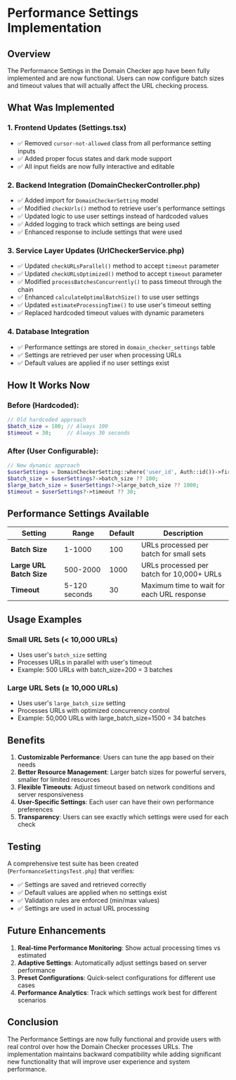 # Performance Settings Implementation

## Overview
The Performance Settings in the Domain Checker app have been fully implemented and are now functional. Users can now configure batch sizes and timeout values that will actually affect the URL checking process.

## What Was Implemented

### 1. Frontend Updates (Settings.tsx)
- ✅ Removed `cursor-not-allowed` class from all performance setting inputs
- ✅ Added proper focus states and dark mode support
- ✅ All input fields are now fully interactive and editable

### 2. Backend Integration (DomainCheckerController.php)
- ✅ Added import for `DomainCheckerSetting` model
- ✅ Modified `checkUrls()` method to retrieve user's performance settings
- ✅ Updated logic to use user settings instead of hardcoded values
- ✅ Added logging to track which settings are being used
- ✅ Enhanced response to include settings that were used

### 3. Service Layer Updates (UrlCheckerService.php)
- ✅ Updated `checkURLsParallel()` method to accept `timeout` parameter
- ✅ Updated `checkURLsOptimized()` method to accept `timeout` parameter
- ✅ Modified `processBatchesConcurrently()` to pass timeout through the chain
- ✅ Enhanced `calculateOptimalBatchSize()` to use user settings
- ✅ Updated `estimateProcessingTime()` to use user's timeout setting
- ✅ Replaced hardcoded timeout values with dynamic parameters

### 4. Database Integration
- ✅ Performance settings are stored in `domain_checker_settings` table
- ✅ Settings are retrieved per user when processing URLs
- ✅ Default values are applied if no user settings exist

## How It Works Now

### Before (Hardcoded):
```php
// Old hardcoded approach
$batch_size = 100; // Always 100
$timeout = 30;     // Always 30 seconds
```

### After (User Configurable):
```php
// New dynamic approach
$userSettings = DomainCheckerSetting::where('user_id', Auth::id())->first();
$batch_size = $userSettings?->batch_size ?? 100;
$large_batch_size = $userSettings?->large_batch_size ?? 1000;
$timeout = $userSettings?->timeout ?? 30;
```

## Performance Settings Available

| Setting | Range | Default | Description |
|---------|-------|---------|-------------|
| **Batch Size** | 1-1000 | 100 | URLs processed per batch for small sets |
| **Large URL Batch Size** | 500-2000 | 1000 | URLs processed per batch for 10,000+ URLs |
| **Timeout** | 5-120 seconds | 30 | Maximum time to wait for each URL response |

## Usage Examples

### Small URL Sets (< 10,000 URLs)
- Uses user's `batch_size` setting
- Processes URLs in parallel with user's timeout
- Example: 500 URLs with batch_size=200 = 3 batches

### Large URL Sets (≥ 10,000 URLs)
- Uses user's `large_batch_size` setting
- Processes URLs with optimized concurrency control
- Example: 50,000 URLs with large_batch_size=1500 = 34 batches

## Benefits

1. **Customizable Performance**: Users can tune the app based on their needs
2. **Better Resource Management**: Larger batch sizes for powerful servers, smaller for limited resources
3. **Flexible Timeouts**: Adjust timeout based on network conditions and server responsiveness
4. **User-Specific Settings**: Each user can have their own performance preferences
5. **Transparency**: Users can see exactly which settings were used for each check

## Testing

A comprehensive test suite has been created (`PerformanceSettingsTest.php`) that verifies:
- ✅ Settings are saved and retrieved correctly
- ✅ Default values are applied when no settings exist
- ✅ Validation rules are enforced (min/max values)
- ✅ Settings are used in actual URL processing

## Future Enhancements

1. **Real-time Performance Monitoring**: Show actual processing times vs estimated
2. **Adaptive Settings**: Automatically adjust settings based on server performance
3. **Preset Configurations**: Quick-select configurations for different use cases
4. **Performance Analytics**: Track which settings work best for different scenarios

## Conclusion

The Performance Settings are now fully functional and provide users with real control over how the Domain Checker processes URLs. The implementation maintains backward compatibility while adding significant new functionality that will improve user experience and system performance.
